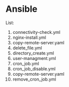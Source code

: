 # Ansible
List:
1. connectivity-check.yml
2. nginx-install.yml
3. copy-remote-server.yaml
4. delete_file.yml
5. directory_create.yml
6. user-managment.yml
7. cron_job.yml
8. cron_job_disable.yml
9. copy-remote-server.yaml
10. remove_cron_job.yml
